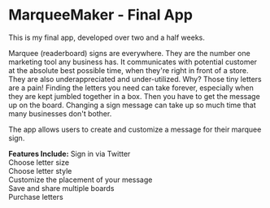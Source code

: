 # MarqueeMaker - Final App

This is my final app, developed over two and a half weeks.

Marquee (readerboard) signs are everywhere. They are the number one marketing tool 
any business has. It communicates with potential customer at the absolute best possible time, 
when they're right in front of a store. They are also underappreciated and under-utilized.
Why? Those tiny letters are a pain! Finding the letters you need can take forever, especially when 
they are kept jumbled together in a box. Then you have to get the message up on the board.
Changing a sign message can take up so much time that many businesses don't bother. 

The app allows users to create and customize a message for their marquee sign.

**Features Include:**
Sign in via Twitter  
Choose letter size  
Choose letter style  
Customize the placement of your message  
Save and share multiple boards  
Purchase letters  

